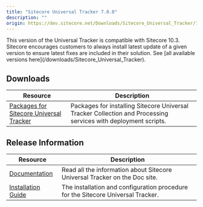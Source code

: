 ```yaml
---
title: "Sitecore Universal Tracker 7.0.0"
description: ""
origin: https://dev.sitecore.net/Downloads/Sitecore_Universal_Tracker/7x/Sitecore_Universal_Tracker_700.aspx
---
```


  <Alert variant='warning' mb={4}>
    <AlertIcon />
    This version of the Universal Tracker is compatible with Sitecore 10.3.
  </Alert>
  
  <Alert variant='warning' mb={4}>
    <AlertIcon />
    Sitecore encourages customers to always install latest update of a given version to ensure latest fixes are included in their solution. See [all available versions here](/downloads/Sitecore_Universal_Tracker).
  </Alert>
  

## Downloads

 | Resource | Description |
 | --- | --- |
 | [Packages for Sitecore Universal Tracker](https://scdp.blob.core.windows.net/downloads/Sitecore%20Universal%20Tracker/7x/Sitecore%20Universal%20Tracker%20700/Secure/Sitecore%20Universal%20Tracker%207.0.0.zip) | Packages for installing Sitecore Universal Tracker Collection and Processing services with deployment scripts. |

## Release Information

 | Resource | Description |
 | --- | --- |
 | [Documentation](https://doc.sitecore.com/xp/en/developers/103/sitecore-experience-platform/universal-tracker.html) | Read all the information about Sitecore Universal Tracker on the Doc site. |
 | [Installation Guide](https://scdp.blob.core.windows.net/downloads/Sitecore%20Universal%20Tracker/7x/Sitecore%20Universal%20Tracker%20700/Secure/973827-Universal_Tracker_7_0_Installation_Guide-pdf-en.pdf) | The installation and configuration procedure for the Sitecore Universal Tracker. |